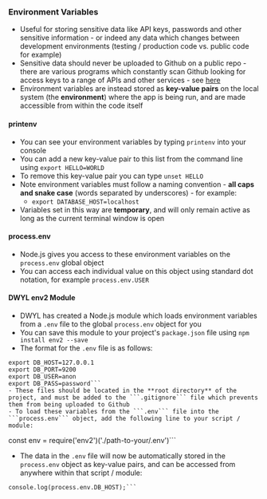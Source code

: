 ### Environment Variables
- Useful for storing sensitive data like API keys, passwords and other sensitive information - or indeed any data which changes between development environments (testing / production code vs. public code for example)
- Sensitive data should never be uploaded to Github on a public repo - there are various programs which constantly scan Github looking for access keys to a range of APIs and other services - see [here](https://gitleaks.com/)
- Environment variables are instead stored as **key-value pairs** on the local system (the **environment**) where the app is being run, and are made accessible from within the code itself

#### printenv
- You can see your environment variables by typing ```printenv``` into your console
- You can add a new key-value pair to this list from the command line using ```export HELLO=WORLD```
- To remove this key-value pair you can type ```unset HELLO```
- Note environment variables must follow a naming convention - **all caps and snake case** (words separated by underscores) - for example:
  - ```export DATABASE_HOST=localhost```
- Variables set in this way are **temporary**, and will only remain active as long as the current terminal window is open

#### process.env
- Node.js gives you access to these environment variables on the ```process.env``` global object
- You can access each individual value on this object using standard dot notation, for example ```process.env.USER```

#### DWYL env2 Module
- DWYL has created a Node.js module which loads environment variables from a ```.env``` file to the global ```process.env``` object for you
- You can save this module to your project's ```package.json``` file using ```npm install env2 --save```
- The format for the ```.env``` file is as follows:
```
export DB_HOST=127.0.0.1
export DB_PORT=9200
export DB_USER=anon
export DB_PASS=password```
- These files should be located in the **root directory** of the project, and must be added to the ```.gitignore``` file which prevents them from being uploaded to Github
- To load these variables from the ```.env``` file into the ```process.env``` object, add the following line to your script / module:
```
const env = require('env2')('./path-to-your/.env')```
- The data in the ```.env``` file will now be automatically stored in the ```process.env``` object as key-value pairs, and can be accessed from anywhere within that script / module:
```
console.log(process.env.DB_HOST);```
